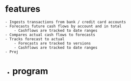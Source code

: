 # features
	- Ingests transactions from bank / credit card accounts
	- Forecasts future cash flows by account and in total
		- Cashflows are tracked to date ranges
	- Compares actual cash flows to forecasts
	- Tracks forecast to actual
		- Forecasts are tracked to versions
		- Cashflows are tracked to date ranges
	- Proj
- # program